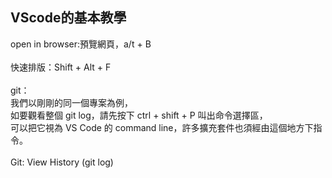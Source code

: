 ## VScode的基本教學
open in browser:預覽網頁，a/t + B<br>
<br>
快速排版：Shift + Alt + F<br>
<br>
git：<br>
我們以剛剛的同一個專案為例，<br>
如要觀看整個 git log，請先按下 ctrl + shift + P 叫出命令選擇區，<br>
可以把它視為 VS Code 的 command line，許多擴充套件也須經由這個地方下指令。<br>
<br>
Git: View History (git log)<br>
